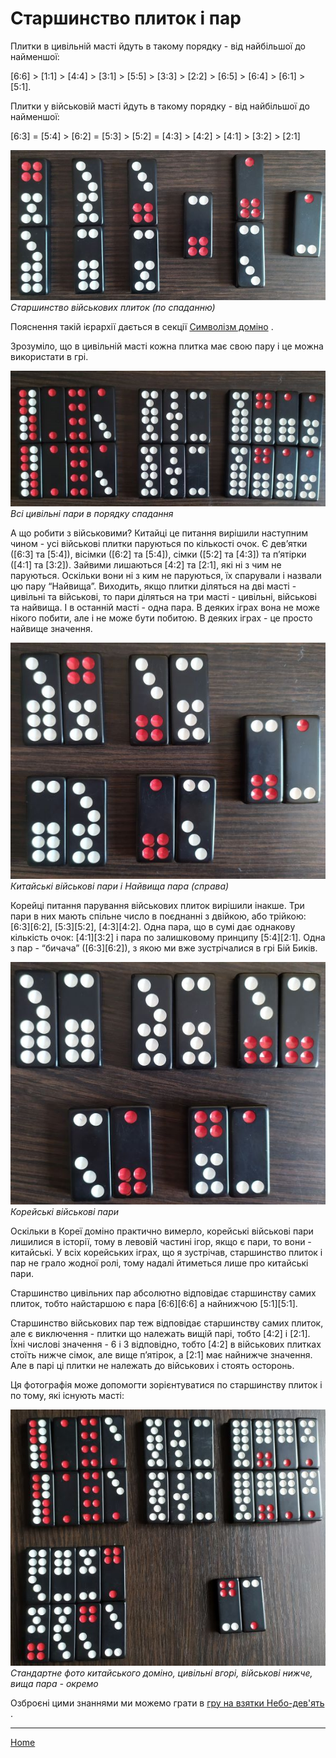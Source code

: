 # Старшинство плиток і пар

Плитки в цивільній масті йдуть в такому порядку - від найбільшої до найменшої: 

[6:6] > [1:1] > [4:4] > [3:1] > [5:5] > [3:3] > [2:2] > [6:5] > [6:4] > [6:1] > [5:1]. 

Плитки у військовій масті йдуть в такому порядку - від найбільшої до найменшої: 

[6:3] = [5:4] > [6:2] = [5:3] > [5:2] = [4:3] > [4:2] > [4:1] > [3:2] > [2:1] 

![](/docs/assets/images/gupai/wu-hierarchy.jpg?w=742)
_Старшинство військових плиток (по спаданню)_

Пояснення такій ієрархії дається в секції [Символізм доміно](/wpua/gupai/symbolism.html) . 

Зрозуміло, що в цивільній масті кожна плитка має свою пару і це можна використати в грі. 

![](/docs/assets/images/gupai/civil-pairs.jpg)
_Всі цивільні пари в порядку спадання_

А що робити з військовими? Китайці це питання вирішили наступним чином - усі військові плитки паруються по кількості очок. Є дев’ятки ([6:3] та [5:4]), вісімки ([6:2] та [5:4]), сімки ([5:2] та [4:3]) та п’ятірки ([4:1] та [3:2]). Зайвими лишаються [4:2] та [2:1], які ні з чим не паруються. Оскільки вони ні з ким не паруються, їх спарували і назвали цю пару “Найвища”. Виходить, якщо плитки діляться на дві масті - цивільні та військові, то пари діляться на три масті - цивільні, військові та найвища. І в останній масті - одна пара. В деяких іграх вона не може нікого побити, але і не може бути побитою. В деяких іграх - це просто найвище значення. 

![](/docs/assets/images/gupai/chinese-wu-pairs.jpg?w=591)
_Китайські військові пари і Найвища пара (справа)_

Корейці питання парування військових плиток вирішили інакше. Три пари в них мають спільне число в поєднанні з двійкою, або трійкою: [6:3][6:2], [5:3][5:2], [4:3][4:2]. Одна пара, що в сумі дає однакову кількість очок: [4:1][3:2] і пара по залишковому принципу [5:4][2:1]. Одна з пар - “бичача” ([6:3][6:2]), з якою ми вже зустрічалися в грі Бій Биків. 

![](/docs/assets/images/gupai/korean-wu-pairs.jpg?w=583)
_Корейські військові пари_

Оскільки в Кореї доміно практично вимерло, корейські військові пари лишилися в історії, тому в левовій частині ігор, якщо є пари, то вони - китайські. У всіх корейських іграх, що я зустрічав, старшинство плиток і пар не грало жодної ролі, тому надалі йтиметься лише про китайські пари. 

Старшинство цивільних пар абсолютно відповідає старшинству самих плиток, тобто найстаршою є пара [6:6][6:6] а найнижчою [5:1][5:1]. 

Старшинство військових пар теж відповідає старшинству самих плиток, але є виключення - плитки що належать вищій парі, тобто [4:2] і [2:1]. Їхні числові значення - 6 і 3 відповідно, тобто [4:2] в військових плитках стоїть нижче сімок, але вище п’ятірок, а [2:1] має найнижче значення. Але в парі ці плитки не належать до військових і стоять осторонь. 

Ця фотографія може допомогти зорієнтуватися по старшинству плиток і по тому, які існують масті: 

![](/docs/assets/images/gupai/gupai-deck.jpg?w=554)
_Стандартне фото китайського доміно, цивільні вгорі, військові нижче, вища пара - окремо_

Озброєні цими знаннями ми можемо грати в [гру на взятки Небо-дев'ять](/wpua/gupai/tiengow.html) . 

---  

[Home](/wpua/gupai/index.html)
